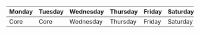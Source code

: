 | Monday | Tuesday | Wednesday | Thursday | Friday | Saturday | Sunday |  
| ---- | ---- | ---- | ---- | ---- | ---- | ---- |  
| Core | Core | Wednesday | Thursday | Friday | Saturday | Sunday || Monday | Tuesday | Wednesday | Thursday | Friday | Saturday | Sunday || Monday | Tuesday | Wednesday | Thursday | Friday | Saturday | Sunday |